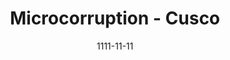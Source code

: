 ---
title: "Microcorruption - Cusco"
date: 1111-11-11
categories: [microcorruption, reverse engineering]
tags: [microcorruption, tutorial, assembly, ctf, cusco, walkthrough, debug, buffer overflow]
---